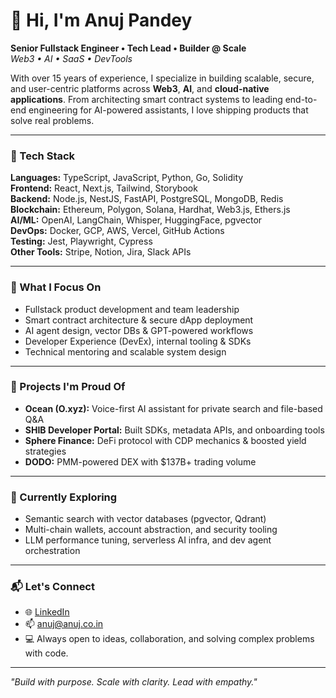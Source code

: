 # 👋 Hi, I'm Anuj Pandey

**Senior Fullstack Engineer • Tech Lead • Builder @ Scale**  
_Web3 • AI • SaaS • DevTools_

With over 15 years of experience, I specialize in building scalable, secure, and user-centric platforms across **Web3**, **AI**, and **cloud-native applications**. From architecting smart contract systems to leading end-to-end engineering for AI-powered assistants, I love shipping products that solve real problems.

---

### 🔧 Tech Stack

**Languages:** TypeScript, JavaScript, Python, Go, Solidity  
**Frontend:** React, Next.js, Tailwind, Storybook  
**Backend:** Node.js, NestJS, FastAPI, PostgreSQL, MongoDB, Redis  
**Blockchain:** Ethereum, Polygon, Solana, Hardhat, Web3.js, Ethers.js  
**AI/ML:** OpenAI, LangChain, Whisper, HuggingFace, pgvector  
**DevOps:** Docker, GCP, AWS, Vercel, GitHub Actions  
**Testing:** Jest, Playwright, Cypress  
**Other Tools:** Stripe, Notion, Jira, Slack APIs

---

### 🧠 What I Focus On

- Fullstack product development and team leadership  
- Smart contract architecture & secure dApp deployment  
- AI agent design, vector DBs & GPT-powered workflows  
- Developer Experience (DevEx), internal tooling & SDKs  
- Technical mentoring and scalable system design

---

### 📌 Projects I'm Proud Of

- **Ocean (O.xyz):** Voice-first AI assistant for private search and file-based Q&A  
- **SHIB Developer Portal:** Built SDKs, metadata APIs, and onboarding tools  
- **Sphere Finance:** DeFi protocol with CDP mechanics & boosted yield strategies  
- **DODO:** PMM-powered DEX with $137B+ trading volume  

---

### 🌱 Currently Exploring

- Semantic search with vector databases (pgvector, Qdrant)  
- Multi-chain wallets, account abstraction, and security tooling  
- LLM performance tuning, serverless AI infra, and dev agent orchestration

---

### 📬 Let's Connect

- 🌐 [LinkedIn](https://linkedin.com/in/qanuj)  
- 📫 anuj@anuj.co.in  
- 💻 Always open to ideas, collaboration, and solving complex problems with code.

---

_"Build with purpose. Scale with clarity. Lead with empathy."_
